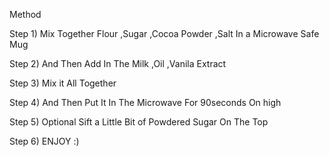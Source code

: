 Method

Step 1) Mix Together Flour ,Sugar ,Cocoa Powder ,Salt In a Microwave Safe Mug

Step 2) And Then Add In The Milk ,Oil ,Vanila Extract

Step 3) Mix it All Together

Step 4) And Then Put It In The Microwave For 90seconds On high

Step 5) Optional     Sift a Little Bit of Powdered Sugar On The Top 

Step 6) ENJOY :)